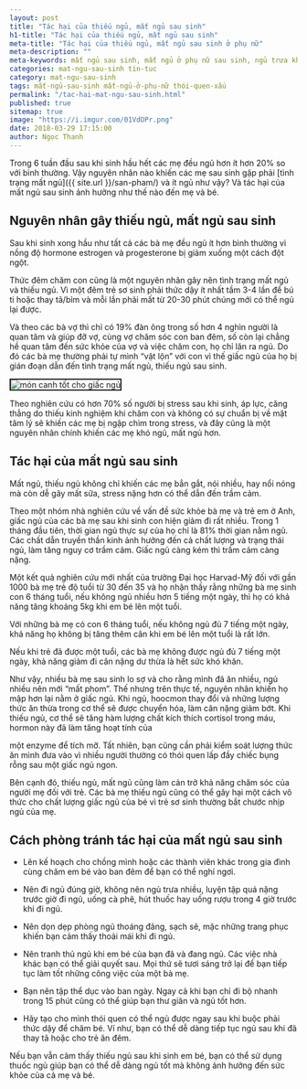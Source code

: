 ```yaml
---
layout: post
title: "Tác hại của thiếu ngủ, mất ngủ sau sinh"
h1-title: "Tác hại của thiếu ngủ, mất ngủ sau sinh"
meta-title: "Tác hại của thiếu ngủ, mất ngủ sau sinh ở phụ nữ"
meta-description: ""
meta-keywords: mất ngủ sau sinh, mất ngủ ở phụ nữ sau sinh, ngủ trưa khoa học"
categories: mat-ngu-sau-sinh tin-tuc
category: mat-ngu-sau-sinh
tags: mất-ngủ-sau-sinh mất-ngủ-ở-phụ-nữ thói-quen-xấu
permalink: "/tac-hai-mat-ngu-sau-sinh.html"
published: true
sitemap: true
image: "https://i.imgur.com/01VdOPr.png"
date: 2018-03-29 17:15:00
author: Ngọc Thanh
---
```


Trong 6 tuần đầu sau khi sinh hầu hết các mẹ đều ngủ hơn ít hơn 20% so với bình thường. Vậy nguyên nhân nào khiến các mẹ sau sinh gặp phải [tình trạng mất ngủ]({{ site.url }}/san-pham/) và ít ngủ như vậy? Và tác hại của mất ngủ sau sinh ảnh hưởng như thế nào đến mẹ và bé.

## Nguyên nhân gây thiếu ngủ, mất ngủ sau sinh

Sau khi sinh xong hầu như tất cả các bà mẹ đều ngủ ít hơn bình thường vì nồng độ hormone estrogen và progesterone bị giảm xuống một cách đột ngột.

Thức đêm chăm con cũng là một nguyên nhân gây nên tình trạng mất ngủ và thiếu ngủ. Vì một đêm trẻ sơ sinh phải thức dậy ít nhất tầm 3-4 lần để bú ti hoặc thay tã/bỉm và mỗi lần phải mất từ 20-30 phút chúng mới có thể ngủ lại được.

Và theo các bà vợ thì chỉ có 19% đàn ông trong số hơn 4 nghìn người là quan tâm và giúp đỡ vợ, cùng vợ chăm sóc con ban đêm, số còn lại chẳng hề quan tâm đến sức khỏe của vợ và việc chăm con, họ chỉ lăn ra ngủ. Do đó các bà mẹ thường phải tự mình “vật lộn” với con vì thế giấc ngủ của họ bị gián đoạn dẫn đến tình trạng mất ngủ, thiếu ngủ sau sinh.

<img  src="https://i.imgur.com/9x41HHn.jpg" alt="món canh tốt cho giấc ngủ" class="image_fade responsive-img lazy" border="2">

Theo nghiên cứu có hơn 70% số người bị stress sau khi sinh, áp lực, căng thẳng do thiếu kinh nghiệm khi chăm con và không có sự chuẩn bị về mặt tâm lý sẽ khiến các mẹ bị ngập chìm trong stress, và đây cũng là một nguyên nhân chính khiến các mẹ khó ngủ, mất ngủ hơn.

## Tác hại của mất ngủ sau sinh

Mất ngủ, thiếu ngủ không chỉ khiến các mẹ bẳn gắt, nói nhiều, hay nổi nóng mà còn dễ gây mất sữa, stress nặng hơn có thể dẫn đến trầm cảm.

Theo một nhóm nhà nghiên cứu về vấn đề sức khỏe bà mẹ và trẻ em ở Anh, giấc ngủ của các bà mẹ sau khi sinh con hiện giảm đi rất nhiều. Trong 1 tháng đầu tiên, thời gian ngủ thực sự của họ chỉ là 81% thời gian nằm ngủ. Các chất dẫn truyền thần kinh ảnh hưởng đến cả chất lượng và trạng thái ngủ, làm tăng nguy cơ trầm cảm. Giấc ngủ càng kém thì trầm cảm càng nặng.

Một kết quả nghiên cứu mới nhất của trường Đại học Harvad-Mỹ đối với gần 1000 bà mẹ trẻ độ tuổi từ 30 đến 35 và họ nhận thấy rằng những bà mẹ sinh con 6 tháng tuổi, nếu không ngủ nhiều hơn 5 tiếng một ngày, thì họ có khả năng tăng khoảng 5kg khi em bé lên một tuổi.

Với những bà mẹ có con 6 tháng tuổi, nếu không ngủ đủ 7 tiếng một ngày, khả năng họ không bị tăng thêm cân khi em bé lên một tuổi là rất lớn.

Nếu khi trẻ đã được một tuổi, các bà mẹ không được ngủ đủ 7 tiếng một ngày, khả năng giảm đi cân nặng dư thừa là hết sức khó khăn.

Như vậy, nhiều bà mẹ sau sinh lo sợ và cho rằng mình đã ăn nhiều, ngủ nhiều nên mới “mất phom”. Thế nhưng trên thực tế, nguyên nhân khiến họ mập hơn lại nằm ở giấc ngủ. Khi ngủ, hoocmon thay đổi và những lượng thức ăn thừa trong cơ thể sẽ được chuyển hóa, làm cân nặng giảm bớt. Khi thiếu ngủ, cơ thể sẽ tăng hàm lượng chất kích thích cortisol trong máu, hormon này đã làm tăng hoạt tính của

một enzyme để tích mỡ. Tất nhiên, bạn cũng cần phải kiểm soát lượng thức ăn mình đưa vào vì nhiều người thường có thói quen lấp đầy chiếc bụng rỗng sau một giấc ngủ ngon.

Bên cạnh đó, thiếu ngủ, mất ngủ cũng làm cản trở khả năng chăm sóc của người mẹ đối với trẻ. Các bà mẹ thiếu ngủ cũng có thể gây hại một cách vô thức cho chất lượng giấc ngủ của bé vì trẻ sơ sinh thường bắt chước nhịp ngủ của mẹ.

## Cách phòng tránh tác hại của mất ngủ sau sinh

- Lên kế hoạch cho chồng mình hoặc các thành viên khác trong gia đình cùng chăm em bé vào ban đêm để bạn có thể nghỉ ngơi.

- Nên đi ngủ đúng giờ, không nên ngủ trưa nhiều, luyện tập quá nặng trước giờ đi ngủ, uống cà phê, hút thuốc hay uống rượu trong 4 giờ trước khi đi ngủ.

- Nên dọn dẹp phòng ngủ thoáng đãng, sạch sẽ, mặc những trang phục khiến bạn cảm thấy thoải mái khi đi ngủ.

- Nên tranh thủ ngủ khi em bé của bạn đã và đang ngủ. Các việc nhà khác bạn có thể giải quyết sau. Mọi thứ sẽ tươi sáng trở lại để bạn tiếp tục làm tốt những công việc của một bà mẹ.

- Bạn nên tập thể dục vào ban ngày. Ngay cả khi bạn chỉ đi bộ nhanh trong 15 phút cũng có thể giúp bạn thư giãn và ngủ tốt hơn.

- Hãy tạo cho mình thói quen có thể ngủ được ngay sau khi buộc phải thức dậy để chăm bé. Ví như, bạn có thể dễ dàng tiếp tục ngủ sau khi đã thay tã hoặc cho trẻ ăn đêm.

Nếu bạn vẫn cảm thấy thiếu ngủ sau khi sinh em bé, bạn có thể sử dụng thuốc ngủ  giúp bạn có thể dễ dàng ngủ tốt mà không ảnh hưởng đến sức khỏe của cả mẹ và bé.
